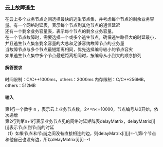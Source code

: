 ### 云上故障逃生
在云上多个业务节点之间选择最快的逃生节点集，并考虑每个节点的剩余业务容量。有一个网络时延表，表示每个节点到其他节点的通信延迟   
还有一个剩余业务容量表，表示每个节点的剩余业务容量。   
在一个节点故障时，需要选择一个或多个逃生节点，确保逃生路径大的时延最小，并且逃生节点集各剩余容量的大总和足够容纳故障节点的业务量   
当故障节点与多个节点最短距离相同，优先选择编号较小的节点容灾   
如果逃生节点集中多个节点最短距离相同时，按编号从小到大的顺序排列   

#### 解答要求
时间限制：C/C++1000ms，others：2000ms
内存限制：C/C++256MB，others：512MB

#### 输入
第1行一个数字 n ，表示云上业务节点数，2<=n<=10000，节点编号从0开始，依次递增   
第2行到第n+1行表示业务节点见的网络时延矩阵表delayMatrix，delayMatrix[i][j]表示节点i到节点j的时延   
（1）如果节点i和节点j之间没有直接相连的边，则delayMatrix[i][j]=-1,第i个节点和他自己也没有边，所以delayMatrix[i][i]=-1   
